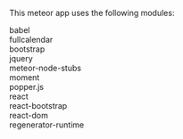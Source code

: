 
This meteor app uses the following modules:<br/>  

babel<br/>
fullcalendar<br/>
bootstrap<br/>
jquery<br/>
meteor-node-stubs<br/>
moment<br/>
popper.js<br/>
react<br/>
react-bootstrap<br/>
react-dom<br/>
regenerator-runtime<br/>